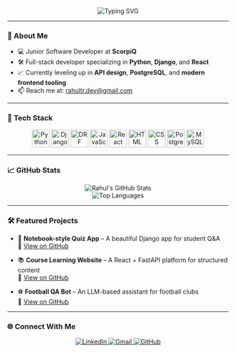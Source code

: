 <!-- GitHub Profile README.md for RahulTR-dev -->

<div align="center">

<img src="https://readme-typing-svg.demolab.com?font=Fira+Code&size=22&pause=1000&color=0A0A0A&center=true&vCenter=true&width=435&lines=Hi+%F0%9F%91%8B%2C+I'm+Rahul+TR!;Junior+Software+Developer+at+ScorpiQ;Python+%7C+Django+%7C+React+%7C+DRF+%7C+APIs;Welcome+to+my+GitHub+Profile+%F0%9F%92%BB" alt="Typing SVG" />

</div>

---

### 🧠 About Me

- 💻 Junior Software Developer at **ScorpiQ**
- 🛠️ Full-stack developer specializing in **Python**, **Django**, and **React**
- 📈 Currently leveling up in **API design**, **PostgreSQL**, and **modern frontend tooling**
- 📫 Reach me at: [rahultr.dev@gmail.com](mailto:rahultr.dev@gmail.com)

---

### 🚀 Tech Stack

<p align="center">
  <img title="Python" alt="Python" width="40" src="https://cdn.jsdelivr.net/gh/devicons/devicon/icons/python/python-original.svg" />
  <img title="Django" alt="Django" width="40" src="https://cdn.jsdelivr.net/gh/devicons/devicon/icons/django/django-plain.svg" />
  <img title="Django REST Framework" alt="DRF" width="40" src="https://cdn.jsdelivr.net/gh/devicons/devicon/icons/django/django-plain.svg" />
  <img title="JavaScript" alt="JavaScript" width="40" src="https://cdn.jsdelivr.net/gh/devicons/devicon/icons/javascript/javascript-original.svg" />
  <img title="React" alt="React" width="40" src="https://cdn.jsdelivr.net/gh/devicons/devicon/icons/react/react-original.svg" />
  <img title="HTML5" alt="HTML" width="40" src="https://cdn.jsdelivr.net/gh/devicons/devicon/icons/html5/html5-original.svg" />
  <img title="CSS3" alt="CSS" width="40" src="https://cdn.jsdelivr.net/gh/devicons/devicon/icons/css3/css3-original.svg" />
  <img title="PostgreSQL" alt="PostgreSQL" width="40" src="https://cdn.jsdelivr.net/gh/devicons/devicon/icons/postgresql/postgresql-original.svg" />
  <img title="MySQL" alt="MySQL" width="40" src="https://cdn.jsdelivr.net/gh/devicons/devicon/icons/mysql/mysql-original.svg" />
</p>

---

### 📈 GitHub Stats

<p align="center">
  <img src="https://github-readme-stats.vercel.app/api?username=RahulTR-dev&show_icons=true&theme=default" alt="Rahul's GitHub Stats" />
  <br />
  <img src="https://github-readme-stats.vercel.app/api/top-langs/?username=RahulTR-dev&layout=compact&theme=default" alt="Top Languages" />
</p>

---

### 🛠️ Featured Projects

- 📝 **Notebook-style Quiz App** – A beautiful Django app for student Q&A  
  🔗 [View on GitHub](https://github.com/RahulTR-dev/quiz-notebook)

- 📚 **Course Learning Website** – A React + FastAPI platform for structured content  
  🔗 [View on GitHub](https://github.com/RahulTR-dev/course-website)

- ⚽ **Football QA Bot** – An LLM-based assistant for football clubs  
  🔗 [View on GitHub](https://github.com/RahulTR-dev/football-qa)

---

### 🌐 Connect With Me

<p align="center">
  <a href="https://www.linkedin.com/in/rahultr-dev/">
    <img alt="LinkedIn" src="https://img.shields.io/badge/LinkedIn-blue?style=flat&logo=linkedin" />
  </a>
  <a href="mailto:rahultr.dev@gmail.com">
    <img alt="Gmail" src="https://img.shields.io/badge/Gmail-D14836?style=flat&logo=gmail&logoColor=white" />
  </a>
  <a href="https://github.com/RahulTR-dev">
    <img alt="GitHub" src="https://img.shields.io/badge/GitHub-181717?style=flat&logo=github&logoColor=white" />
  </a>
</p>

<!--
**RahulTR-dev/RahulTR-dev** is a ✨ _special_ ✨ repository because its `README.md` (this file) appears on your GitHub profile.

Here are some ideas to get you started:

- 🔭 I’m currently working on ...
- 🌱 I’m currently learning ...
- 👯 I’m looking to collaborate on ...
- 🤔 I’m looking for help with ...
- 💬 Ask me about ...
- 📫 How to reach me: ...
- 😄 Pronouns: ...
- ⚡ Fun fact: ...
-->

